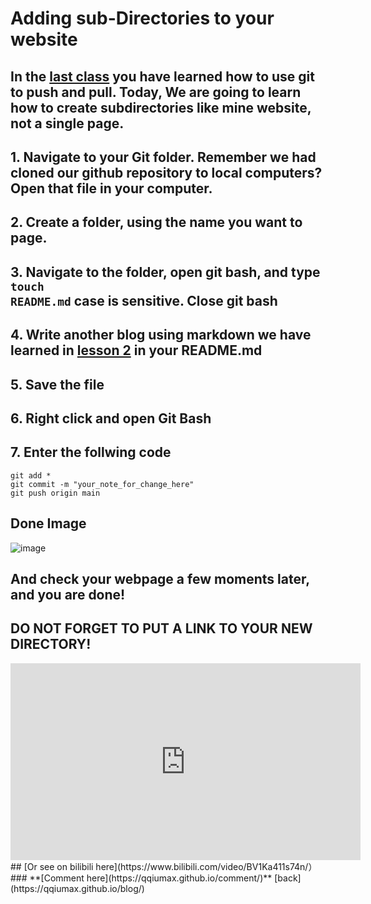 ﻿# Adding sub-Directories to your website
## In the [last class](https://qqiumax.github.io/blog/controlling-using-git) you have learned how to use git to push and pull. Today, We are going to learn how to create subdirectories like mine website, not a single page.

## 1. Navigate to your Git folder. Remember we had cloned our github repository to local computers? Open that file in your computer. 
## 2. Create a folder, using the name you want to page. 
## 3. Navigate to the folder, open git bash, and type <code>touch README.md</code> case is sensitive. Close git bash
## 4. Write another blog using markdown we have learned in [lesson 2](https://qqiumax.github.io/blog/write-blog-using-markdown) in your README.md
## 5. Save the file
## 6. Right click and open Git Bash
## 7. Enter the follwing code

    git add *
    git commit -m "your_note_for_change_here"
    git push origin main

## Done Image

![image](https://qqiumax.github.io/blog/adding-directories/sub.png)

## And check your webpage a few moments later, and you are done!
## **DO NOT FORGET TO PUT A LINK TO YOUR NEW DIRECTORY!**
<iframe width="560" height="315" src="https://www.youtube.com/embed/Vh-5J0Q3Okk" title="YouTube video player" frameborder="0" allow="accelerometer; autoplay; clipboard-write; encrypted-media; gyroscope; picture-in-picture" allowfullscreen></iframe>
## [Or see on bilibili here](https://www.bilibili.com/video/BV1Ka411s74n/）
### **[Comment here](https://qqiumax.github.io/comment/)**
[back](https://qqiumax.github.io/blog/)


